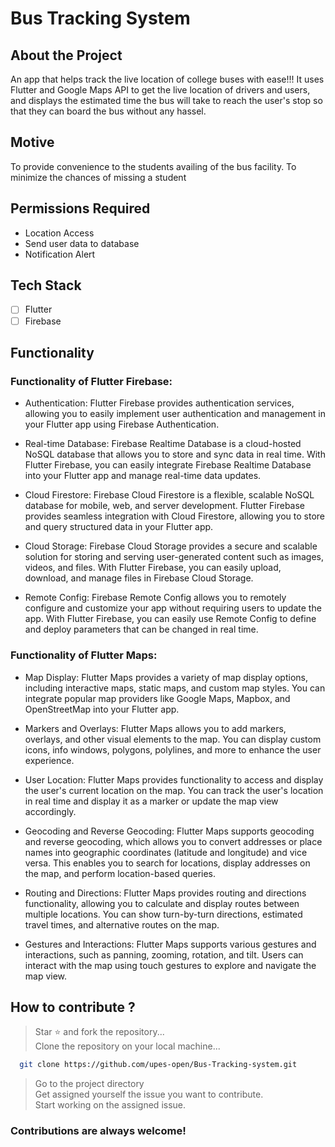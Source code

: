 # Bus Tracking System

## About the Project
An app that helps track the live location of college buses with ease!!!
It uses Flutter and Google Maps API to get the live location of drivers and users,
and displays the estimated time the bus will take to reach the user's stop 
so that they can board the bus without any hassel.

## Motive
To provide convenience to the students availing of the bus facility.
To minimize the chances of missing a student 

## Permissions Required
-  Location Access
-  Send user data to database
-  Notification Alert

## Tech Stack
- [ ] Flutter
- [ ] Firebase

## Functionality
### Functionality of Flutter Firebase:

- Authentication: Flutter Firebase provides authentication services, allowing you to easily implement user authentication and management in your Flutter app using Firebase Authentication.

- Real-time Database: Firebase Realtime Database is a cloud-hosted NoSQL database that allows you to store and sync data in real time. With Flutter Firebase, you can easily integrate Firebase Realtime Database into your Flutter app and manage real-time data updates.

- Cloud Firestore: Firebase Cloud Firestore is a flexible, scalable NoSQL database for mobile, web, and server development. Flutter Firebase provides seamless integration with Cloud Firestore, allowing you to store and query structured data in your Flutter app.

- Cloud Storage: Firebase Cloud Storage provides a secure and scalable solution for storing and serving user-generated content such as images, videos, and files. With Flutter Firebase, you can easily upload, download, and manage files in Firebase Cloud Storage.

- Remote Config: Firebase Remote Config allows you to remotely configure and customize your app without requiring users to update the app. With Flutter Firebase, you can easily use Remote Config to define and deploy parameters that can be changed in real time.

### Functionality of Flutter Maps:

- Map Display: Flutter Maps provides a variety of map display options, including interactive maps, static maps, and custom map styles. You can integrate popular map providers like Google Maps, Mapbox, and OpenStreetMap into your Flutter app.

- Markers and Overlays: Flutter Maps allows you to add markers, overlays, and other visual elements to the map. You can display custom icons, info windows, polygons, polylines, and more to enhance the user experience.

- User Location: Flutter Maps provides functionality to access and display the user's current location on the map. You can track the user's location in real time and display it as a marker or update the map view accordingly.

- Geocoding and Reverse Geocoding: Flutter Maps supports geocoding and reverse geocoding, which allows you to convert addresses or place names into geographic coordinates (latitude and longitude) and vice versa. This enables you to search for locations, display addresses on the map, and perform location-based queries.

- Routing and Directions: Flutter Maps provides routing and directions functionality, allowing you to calculate and display routes between multiple locations. You can show turn-by-turn directions, estimated travel times, and alternative routes on the map.

- Gestures and Interactions: Flutter Maps supports various gestures and interactions, such as panning, zooming, rotation, and tilt. Users can interact with the map using touch gestures to explore and navigate the map view.


## How to contribute ?
> Star ⭐ and fork the repository... <br>
> Clone the repository on your local machine... <br>
```bash
  git clone https://github.com/upes-open/Bus-Tracking-system.git
```
> Go to the project directory <br>
> Get assigned yourself the issue you want to contribute.<br>
> Start working on the assigned issue.<br>

### Contributions are always welcome!
